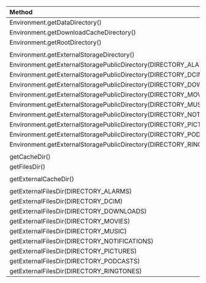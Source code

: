 | Method | Result |
|:-----------|:------------|
| Environment.getDataDirectory() | /data |
| Environment.getDownloadCacheDirectory() | /cache | 
| Environment.getRootDirectory() | /system | 
| | |
| Environment.getExternalStorageDirectory() | /storage/sdcard0 | 
| Environment.getExternalStoragePublicDirectory(DIRECTORY_ALARMS) | /storage/sdcard0/Alarms | 
| Environment.getExternalStoragePublicDirectory(DIRECTORY_DCIM) | /storage/sdcard0/DCIM | 
| Environment.getExternalStoragePublicDirectory(DIRECTORY_DOWNLOADS) | /storage/sdcard0/Download | 
| Environment.getExternalStoragePublicDirectory(DIRECTORY_MOVIES) | /storage/sdcard0/Movies | 
| Environment.getExternalStoragePublicDirectory(DIRECTORY_MUSIC) | /storage/sdcard0/Music | 
| Environment.getExternalStoragePublicDirectory(DIRECTORY_NOTIFICATIONS) | /storage/sdcard0/Notifications | 
| Environment.getExternalStoragePublicDirectory(DIRECTORY_PICTURES) | /storage/sdcard0/Pictures | 
| Environment.getExternalStoragePublicDirectory(DIRECTORY_PODCASTS) | /storage/sdcard0/Podcasts | 
| Environment.getExternalStoragePublicDirectory(DIRECTORY_RINGTONES) | /storage/sdcard0/Ringtones | 
| | |
| getCacheDir() | /data/data/com.example.eachdirectorypath/cache | 
| getFilesDir() | /data/data/com.example.eachdirectorypath/files | 
| | |
| getExternalCacheDir() | /storage/sdcard0/Android/data/com.example.eachdirectorypath/cache | 
| | |
| getExternalFilesDir(DIRECTORY_ALARMS) | /storage/sdcard0/Android/data/com.example.eachdirectorypath/files/Alarms | 
| getExternalFilesDir(DIRECTORY_DCIM) | /storage/sdcard0/Android/data/com.example.eachdirectorypath/files/DCIM | 
| getExternalFilesDir(DIRECTORY_DOWNLOADS) | /storage/sdcard0/Android/data/com.example.eachdirectorypath/files/Download | 
| getExternalFilesDir(DIRECTORY_MOVIES) | /storage/sdcard0/Android/data/com.example.eachdirectorypath/files/Movies | 
| getExternalFilesDir(DIRECTORY_MUSIC) | /storage/sdcard0/Android/data/com.example.eachdirectorypath/files/Music | 
| getExternalFilesDir(DIRECTORY_NOTIFICATIONS) | /storage/sdcard0/Android/data/com.example.eachdirectorypath/files/Notifications | 
| getExternalFilesDir(DIRECTORY_PICTURES) | /storage/sdcard0/Android/data/com.example.eachdirectorypath/files/Pictures | 
| getExternalFilesDir(DIRECTORY_PODCASTS) | /storage/sdcard0/Android/data/com.example.eachdirectorypath/files/Podcasts | 
| getExternalFilesDir(DIRECTORY_RINGTONES) | /storage/sdcard0/Android/data/com.example.eachdirectorypath/files/Ringtones | 
